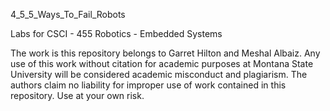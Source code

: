 4_5_5_Ways_To_Fail_Robots

Labs for CSCI - 455 Robotics - Embedded Systems

The work is this repository belongs to Garret Hilton and Meshal Albaiz. Any use of this work without citation for academic purposes at Montana State University will be considered academic misconduct and plagiarism. The authors claim no liability for improper use of work contained in this repository. Use at your own risk.
